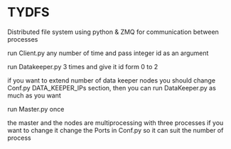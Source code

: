 # TYDFS
Distributed file system using python &amp; ZMQ for communication between processes

run Client.py any number of time and pass integer id as an argument

run Datakeeper.py 3 times and give it id form 0 to 2

if you want to extend number of data keeper nodes you should change Conf.py DATA_KEEPER_IPs section, then you can run DataKeeper.py as much as you want

run Master.py once

the master and the nodes are multiprocessing with three processes if you want to change it change the Ports in Conf.py so it can suit the number of process

